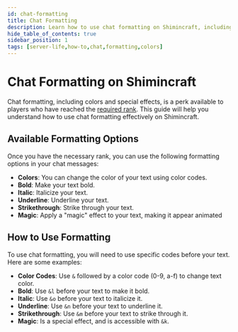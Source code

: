 ```yaml
---
id: chat-formatting
title: Chat Formatting
description: Learn how to use chat formatting on Shimincraft, including colors and special effects.
hide_table_of_contents: true
sidebar_position: 1
tags: [server-life,how-to,chat,formatting,colors]
---
```

# Chat Formatting on Shimincraft
Chat formatting, including colors and special effects, is a perk available to players who have reached the [required rank](/docs/server-life/ranks).
This guide will help you understand how to use chat formatting effectively on Shimincraft.

## Available Formatting Options
Once you have the necessary rank, you can use the following formatting options in your chat messages:
- **Colors**: You can change the color of your text using color codes.
- **Bold**: Make your text bold.
- **Italic**: Italicize your text.
- **Underline**: Underline your text.
- **Strikethrough**: Strike through your text.
- **Magic**: Apply a "magic" effect to your text, making it appear animated

## How to Use Formatting
To use chat formatting, you will need to use specific codes before your text. Here are some examples:
- **Color Codes**: Use `&` followed by a color code (0-9, a-f) to change text color.
- **Bold**: Use `&l` before your text to make it bold.
- **Italic**: Use `&o` before your text to italicize it.
- **Underline**: Use `&n` before your text to underline it. 
- **Strikethrough**: Use `&m` before your text to strike through it. 
- **Magic**: Is a special effect, and is accessible with `&k`. 